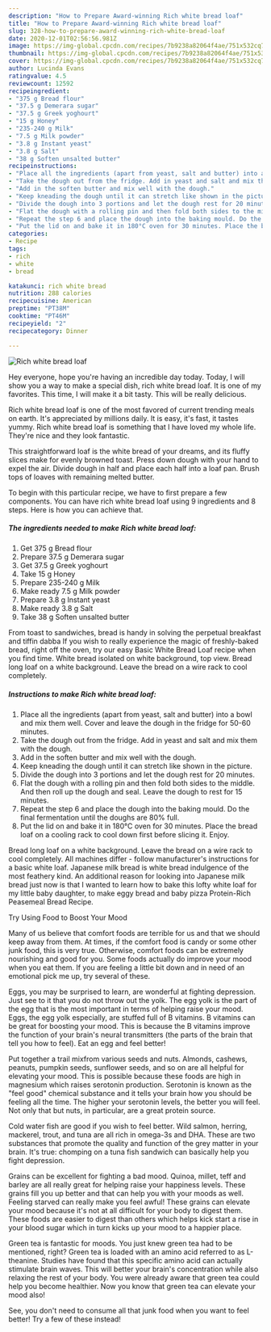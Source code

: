 ```yaml
---
description: "How to Prepare Award-winning Rich white bread loaf"
title: "How to Prepare Award-winning Rich white bread loaf"
slug: 328-how-to-prepare-award-winning-rich-white-bread-loaf
date: 2020-12-01T02:56:56.981Z
image: https://img-global.cpcdn.com/recipes/7b9238a82064f4ae/751x532cq70/rich-white-bread-loaf-recipe-main-photo.jpg
thumbnail: https://img-global.cpcdn.com/recipes/7b9238a82064f4ae/751x532cq70/rich-white-bread-loaf-recipe-main-photo.jpg
cover: https://img-global.cpcdn.com/recipes/7b9238a82064f4ae/751x532cq70/rich-white-bread-loaf-recipe-main-photo.jpg
author: Lucinda Evans
ratingvalue: 4.5
reviewcount: 12592
recipeingredient:
- "375 g Bread flour"
- "37.5 g Demerara sugar"
- "37.5 g Greek yoghourt"
- "15 g Honey"
- "235-240 g Milk"
- "7.5 g Milk powder"
- "3.8 g Instant yeast"
- "3.8 g Salt"
- "38 g Soften unsalted butter"
recipeinstructions:
- "Place all the ingredients (apart from yeast, salt and butter) into a bowl and mix them well. Cover and leave the dough in the fridge for 50-60 minutes."
- "Take the dough out from the fridge. Add in yeast and salt and mix them with the dough."
- "Add in the soften butter and mix well with the dough."
- "Keep kneading the dough until it can stretch like shown in the picture."
- "Divide the dough into 3 portions and let the dough rest for 20 minutes."
- "Flat the dough with a rolling pin and then fold both sides to the middle. And then roll up the dough and seal. Leave the dough to rest for 15 minutes."
- "Repeat the step 6 and place the dough into the baking mould. Do the final fermentation until the doughs are 80% full."
- "Put the lid on and bake it in 180°C oven for 30 minutes. Place the bread loaf on a cooling rack to cool down first before slicing it. Enjoy."
categories:
- Recipe
tags:
- rich
- white
- bread

katakunci: rich white bread 
nutrition: 288 calories
recipecuisine: American
preptime: "PT38M"
cooktime: "PT46M"
recipeyield: "2"
recipecategory: Dinner

---
```



![Rich white bread loaf](https://img-global.cpcdn.com/recipes/7b9238a82064f4ae/751x532cq70/rich-white-bread-loaf-recipe-main-photo.jpg)

Hey everyone, hope you're having an incredible day today. Today, I will show you a way to make a special dish, rich white bread loaf. It is one of my favorites. This time, I will make it a bit tasty. This will be really delicious.

Rich white bread loaf is one of the most favored of current trending meals on earth. It's appreciated by millions daily. It is easy, it's fast, it tastes yummy. Rich white bread loaf is something that I have loved my whole life. They're nice and they look fantastic.

This straightforward loaf is the white bread of your dreams, and its fluffy slices make for evenly browned toast. Press down dough with your hand to expel the air. Divide dough in half and place each half into a loaf pan. Brush tops of loaves with remaining melted butter.


To begin with this particular recipe, we have to first prepare a few components. You can have rich white bread loaf using 9 ingredients and 8 steps. Here is how you can achieve that.

<!--inarticleads1-->

##### The ingredients needed to make Rich white bread loaf:

1. Get 375 g Bread flour
1. Prepare 37.5 g Demerara sugar
1. Get 37.5 g Greek yoghourt
1. Take 15 g Honey
1. Prepare 235-240 g Milk
1. Make ready 7.5 g Milk powder
1. Prepare 3.8 g Instant yeast
1. Make ready 3.8 g Salt
1. Take 38 g Soften unsalted butter


From toast to sandwiches, bread is handy in solving the perpetual breakfast and tiffin dabba If you wish to really experience the magic of freshly-baked bread, right off the oven, try our easy Basic White Bread Loaf recipe when you find time. White bread isolated on white background, top view. Bread long loaf on a white background. Leave the bread on a wire rack to cool completely. 

<!--inarticleads2-->

##### Instructions to make Rich white bread loaf:

1. Place all the ingredients (apart from yeast, salt and butter) into a bowl and mix them well. Cover and leave the dough in the fridge for 50-60 minutes.
1. Take the dough out from the fridge. Add in yeast and salt and mix them with the dough.
1. Add in the soften butter and mix well with the dough.
1. Keep kneading the dough until it can stretch like shown in the picture.
1. Divide the dough into 3 portions and let the dough rest for 20 minutes.
1. Flat the dough with a rolling pin and then fold both sides to the middle. And then roll up the dough and seal. Leave the dough to rest for 15 minutes.
1. Repeat the step 6 and place the dough into the baking mould. Do the final fermentation until the doughs are 80% full.
1. Put the lid on and bake it in 180°C oven for 30 minutes. Place the bread loaf on a cooling rack to cool down first before slicing it. Enjoy.


Bread long loaf on a white background. Leave the bread on a wire rack to cool completely. All machines differ - follow manufacturer&#39;s instructions for a basic white loaf. Japanese milk bread is white bread indulgence of the most feathery kind. An additional reason for looking into Japanese milk bread just now is that I wanted to learn how to bake this lofty white loaf for my little baby daughter, to make eggy bread and baby pizza Protein-Rich Peasemeal Bread Recipe. 

Try Using Food to Boost Your Mood


Many of us believe that comfort foods are terrible for us and that we should keep away from them. At times, if the comfort food is candy or some other junk food, this is very true. Otherwise, comfort foods can be extremely nourishing and good for you. Some foods actually do improve your mood when you eat them. If you are feeling a little bit down and in need of an emotional pick me up, try several of these.

Eggs, you may be surprised to learn, are wonderful at fighting depression. Just see to it that you do not throw out the yolk. The egg yolk is the part of the egg that is the most important in terms of helping raise your mood. Eggs, the egg yolk especially, are stuffed full of B vitamins. B vitamins can be great for boosting your mood. This is because the B vitamins improve the function of your brain's neural transmitters (the parts of the brain that tell you how to feel). Eat an egg and feel better!

Put together a trail mixfrom various seeds and nuts. Almonds, cashews, peanuts, pumpkin seeds, sunflower seeds, and so on are all helpful for elevating your mood. This is possible because these foods are high in magnesium which raises serotonin production. Serotonin is known as the "feel good" chemical substance and it tells your brain how you should be feeling all the time. The higher your serotonin levels, the better you will feel. Not only that but nuts, in particular, are a great protein source.

Cold water fish are good if you wish to feel better. Wild salmon, herring, mackerel, trout, and tuna are all rich in omega-3s and DHA. These are two substances that promote the quality and function of the grey matter in your brain. It's true: chomping on a tuna fish sandwich can basically help you fight depression. 

Grains can be excellent for fighting a bad mood. Quinoa, millet, teff and barley are all really great for helping raise your happiness levels. These grains fill you up better and that can help you with your moods as well. Feeling starved can really make you feel awful! These grains can elevate your mood because it's not at all difficult for your body to digest them. These foods are easier to digest than others which helps kick start a rise in your blood sugar which in turn kicks up your mood to a happier place.

Green tea is fantastic for moods. You just knew green tea had to be mentioned, right? Green tea is loaded with an amino acid referred to as L-theanine. Studies have found that this specific amino acid can actually stimulate brain waves. This will better your brain's concentration while also relaxing the rest of your body. You were already aware that green tea could help you become healthier. Now you know that green tea can elevate your mood also!

See, you don't need to consume all that junk food when you want to feel better! Try a few of these instead!

